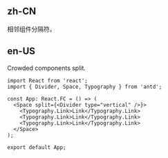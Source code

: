 ## zh-CN

相邻组件分隔符。

## en-US

Crowded components split.
```tsx
import React from 'react';
import { Divider, Space, Typography } from 'antd';

const App: React.FC = () => (
  <Space split={<Divider type="vertical" />}>
    <Typography.Link>Link</Typography.Link>
    <Typography.Link>Link</Typography.Link>
    <Typography.Link>Link</Typography.Link>
  </Space>
);

export default App;
```
